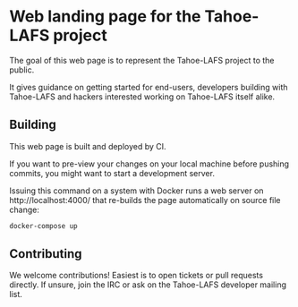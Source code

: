 # Web landing page for the Tahoe-LAFS project

The goal of this web page is to represent the Tahoe-LAFS project to the public.

It gives guidance on getting started for end-users, developers building with Tahoe-LAFS and hackers interested working on Tahoe-LAFS itself alike.


## Building

This web page is built and deployed by CI.

If you want to pre-view your changes on your local machine before pushing commits, you might want to start a development server.

Issuing this command on a system with Docker runs a web server on http://localhost:4000/ that re-builds the page automatically on source file change:

```sh
docker-compose up
```


## Contributing

We welcome contributions!  Easiest is to open tickets or pull requests directly.  If unsure, join the IRC or ask on the Tahoe-LAFS developer mailing list.

